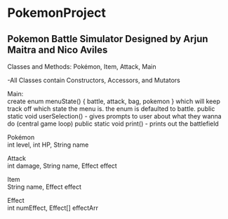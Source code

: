 # PokemonProject
 
## Pokemon Battle Simulator Designed by Arjun Maitra and Nico Aviles

Classes and Methods: Pokémon, Item, Attack, Main 

-All Classes contain Constructors, Accessors, and Mutators

Main: <br />
create enum menuState() { battle, attack, bag, pokemon } which will keep track off which state the menu is. the enum is defaulted to battle.
public static void userSelection() - gives prompts to user about what they wanna do (central game loop)
public static void print() - prints out the battlefield

Pokémon <br />
int level, int HP, String name

Attack <br />
int damage, String name, Effect effect

Item <br />
String name, Effect effect

Effect <br />
int numEffect, Effect[] effectArr

